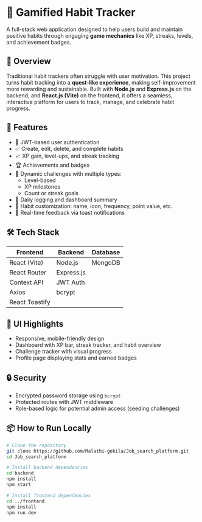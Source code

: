 # 🎯 Gamified Habit Tracker

A full-stack web application designed to help users build and maintain positive habits through engaging **game mechanics** like XP, streaks, levels, and achievement badges.

## 🧠 Overview

Traditional habit trackers often struggle with user motivation. This project turns habit tracking into a **quest-like experience**, making self-improvement more rewarding and sustainable. Built with **Node.js** and **Express.js** on the backend, and **React.js (Vite)** on the frontend, it offers a seamless, interactive platform for users to track, manage, and celebrate habit progress.

## 🚀 Features

- 🔐 JWT-based user authentication
- ✅ Create, edit, delete, and complete habits
- 📈 XP gain, level-ups, and streak tracking
- 🏆 Achievements and badges
- 🎯 Dynamic challenges with multiple types:
  - Level-based
  - XP milestones
  - Count or streak goals
- 🧾 Daily logging and dashboard summary
- 🧩 Habit customization: name, icon, frequency, point value, etc.
- 💬 Real-time feedback via toast notifications

## 🛠️ Tech Stack

| Frontend     | Backend       | Database |
|--------------|---------------|----------|
| React (Vite) | Node.js       | MongoDB  |
| React Router | Express.js    |          |
| Context API  | JWT Auth      |          |
| Axios        | bcrypt        |          |
| React Toastify |             |          |

## 🎨 UI Highlights

- Responsive, mobile-friendly design
- Dashboard with XP bar, streak tracker, and habit overview
- Challenge tracker with visual progress
- Profile page displaying stats and earned badges

## 🔒 Security

- Encrypted password storage using `bcrypt`
- Protected routes with JWT middleware
- Role-based logic for potential admin access (seeding challenges)

## 📦 How to Run Locally

```bash
# Clone the repository
git clone https://github.com/Malathi-gokila/Job_search_platform.git
cd Job_search_platform

# Install backend dependencies
cd backend
npm install
npm start

# Install frontend dependencies
cd ../frontend
npm install
npm run dev
